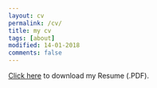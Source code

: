 ```yaml
---
layout: cv
permalink: /cv/
title: my cv
tags: [about]
modified: 14-01-2018
comments: false
---
```


[Click here](https://www.dropbox.com/s/hk4bz7swbk4n43i/Resume.pdf?dl=0) to download my Resume (.PDF).

